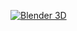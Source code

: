 [![Blender 3D](https://img.shields.io/badge/Blender-%23F5792A.svg?style=for-the-badge&logo=blender&logoColor=white)](https://www.blender.org/)
